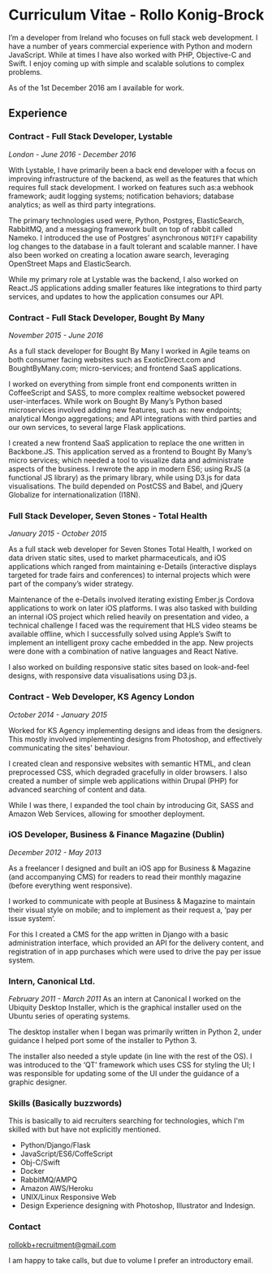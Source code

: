 # Curriculum Vitae - Rollo Konig-Brock

I’m a developer from Ireland who focuses on full stack web development. I have
a number of years commercial experience with Python and modern JavaScript.
While at times I have also worked with PHP, Objective-C and Swift. I enjoy
coming up with simple and scalable solutions to complex problems.

As of the 1st December 2016 am I available for work.

## Experience

### Contract - Full Stack Developer, Lystable 
*London - June 2016 - December 2016*

With Lystable, I have primarily been a back end developer with a focus on
improving infrastructure of the backend, as well as the features that which
requires full stack development. I worked on features such as:a
webhook framework; audit logging systems; notification behaviors; database
analytics; as well as third party integrations.

The primary technologies used were, Python, Postgres, ElasticSearch, RabbitMQ,
and a messaging framework built on top of rabbit called Nameko. I introduced
the use of Postgres' asynchronous `NOTIFY` capability log changes to the
database in a fault tolerant and scalable manner. I have also been worked
on creating a location aware search, leveraging OpenStreet Maps and
ElasticSearch.

While my primary role at Lystable was the backend, I also worked on React.JS
applications adding smaller features like integrations to third party services,
and updates to how the application consumes our API.

### Contract - Full Stack Developer, Bought By Many
*November 2015 - June 2016*

As a full stack developer for Bought By Many I worked in Agile teams on both
consumer facing websites such as ExoticDirect.com and BoughtByMany.com;
micro-services; and frontend SaaS applications.

I worked on everything from simple front end components written in CoffeeScript
and SASS, to more complex realtime websocket powered user-interfaces. While work
on Bought By Many’s Python based microservices involved adding new features, such 
as: new endpoints; analytical Mongo aggregations; and API integrations with third parties and our own services, to several large Flask applications.

I created a new frontend SaaS application to replace the one written in
Backbone.JS. This application served as a frontend to Bought By Many’s micro
services; which needed a tool to visualize data and administrate aspects of the
business. I rewrote the app in modern ES6; using RxJS (a functional JS library)
as the primary library, while using D3.js for data visualisations. The build
depended on PostCSS and Babel, and jQuery Globalize for
internationalization (I18N).

### Full Stack Developer, Seven Stones - Total Health
*January 2015 - October 2015*

As a full stack web developer for Seven Stones Total Health, I worked on data
driven static sites, used to market pharmaceuticals, and iOS applications which
ranged from maintaining e-Details (interactive displays targeted for trade fairs
and conferences) to internal projects which were part of the company’s wider
strategy.

Maintenance of the e-Details involved iterating existing Ember.js Cordova
applications to work on later iOS platforms. I was also tasked with building an
internal iOS project which relied heavily on presentation and video, a technical
challenge I faced was the requirement that HLS video steams be available
offline, which I successfully solved using Apple’s Swift to implement an
intelligent proxy cache embedded in the app. New projects were done with a
combination of native languages and React Native.

I also worked on building responsive static sites based on look-and-feel
designs, with responsive data visualisations using D3.js.

### Contract - Web Developer, KS Agency London
*October 2014 - January 2015*

Worked for KS Agency implementing designs and ideas from the designers. This
mostly involved implementing designs from Photoshop, and effectively
communicating the sites' behaviour.

I created clean and responsive websites with semantic HTML, and clean
preprocessed CSS, which degraded gracefully in older browsers. I also created a
number of simple web applications within Drupal (PHP) for advanced searching of
content and data.

While I was there, I expanded the tool chain by introducing Git, SASS and Amazon
Web Services, allowing for smoother deployment.

### iOS Developer, Business & Finance Magazine (Dublin)
*December 2012 - May 2013*

As a freelancer I designed and built an iOS app for Business & Magazine (and
accompanying CMS) for readers to read their monthly magazine (before everything
went responsive).

I worked to communicate with people at Business & Magazine to maintain their
visual style on mobile; and to implement as their request a, ‘pay per issue
system’.

For this I created a CMS for the app written in Django with a basic
administration interface, which provided an API for the delivery content, and
registration of in app purchases which were used to drive the pay per issue
system.
	
### Intern, Canonical Ltd. 
*February 2011 - March 2011*
As an intern at Canonical I worked on the Ubiquity Desktop Installer, which
is the graphical installer used on the Ubuntu series of operating systems.

The desktop installer when I began was primarily written in Python 2, under
guidance I helped port some of the installer to Python 3.

The installer also needed a style update (in line with the rest of the OS). I
was introduced to the ‘QT’ framework which uses CSS for styling the UI; I was
responsible for updating some of the UI under the guidance of a graphic
designer.

### Skills (Basically buzzwords)	

This is basically to aid recruiters searching for technologies, which I'm 
skilled with but have not explicitly mentioned.

* Python/Django/Flask 
* JavaScript/ES6/CoffeScript
* Obj-C/Swift 
* Docker
* RabbitMQ/AMPQ
* Amazon AWS/Heroku 
* UNIX/Linux Responsive Web
* Design Experience designing with Photoshop, Illustrator and Indesign.

### Contact 

rollokb+recruitment@gmail.com

I am happy to take calls, but due to volume I prefer an introductory email.
